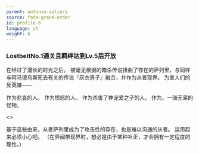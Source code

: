 ```yaml
---
parent: antonio-salieri
source: fate-grand-order
id: profile-6
language: zh
weight: 6
---
```


### LostbeltNo.1通关且羁绊达到Lv.5后开放

在经过了漫长的时光之后。
被毫无根据的暗杀传说扭曲了存在的萨列里，与同样与阿马德乌斯死去有关的传说『灰衣男子』融合，并作为从者现界。
为害人们的反英雄——

作为悲哀的人。
作为愤怒的人。
作为杀害了神宠爱之子的人。
作为，一骑无辜的怪物。

<>

基于这些由来，从者萨列里成为了攻击性的存在，也是难以沟通的从者。
运用起来必须小心吧。
（在异闻带现界时，想必是由于某种补正，才会拥有一定程度的理性。）
